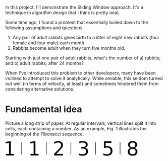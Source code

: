 In this project, I'll demonstrate the Sliding Window approach. It's a technique
in algorithm design that I think is pretty neat.

Some time ago, I found a problem that essentially boiled down to the following
assumptions and questions.

1) Any pair of adult rabbits gives birth to a litter of eight new rabbits (four female and four male) each month.
2) Rabbits become adult when they turn five months old.

Starting with just one pair of adult rabbits, what's the number of
a) rabbits; and
b) adult rabbits;
after 24 months?

When I've introduced this problem to other developers, many have been inclined
to attempt to solve it analytically. While amiable, this seldom turned out well
(in terms of velocity, at least) and sometimes hindered them from considering
alternative solutions.

# Fundamental idea

Picture a long strip of paper. At regular intervals, vertical lines split it
into cells, each containing a number. As an example, Fig. 1 illustrates the
beginning of the Fibonacci sequence.

![](./resources/fib.png "Fig 1. Partial strip of the Fibonacci sequence")
